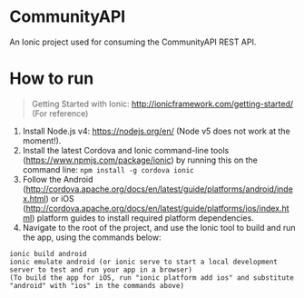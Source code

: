 # CommunityAPI

An Ionic project used for consuming the CommunityAPI REST API.

# How to run

> Getting Started with Ionic: http://ionicframework.com/getting-started/ (For reference)

1. Install Node.js v4: https://nodejs.org/en/ (Node v5 does not work at the moment!).
2. Install the latest Cordova and Ionic command-line tools (https://www.npmjs.com/package/ionic) by running this on the command line: `npm install -g cordova ionic`
3. Follow the Android (http://cordova.apache.org/docs/en/latest/guide/platforms/android/index.html) or iOS (http://cordova.apache.org/docs/en/latest/guide/platforms/ios/index.html) platform guides to install required platform dependencies.
4. Navigate to the root of the project, and use the Ionic tool to build and run the app, using the commands below:
```
ionic build android
ionic emulate android (or ionic serve to start a local development server to test and run your app in a browser)
(To build the app for iOS, run "ionic platform add ios" and substitute "android" with "ios" in the commands above)
```
